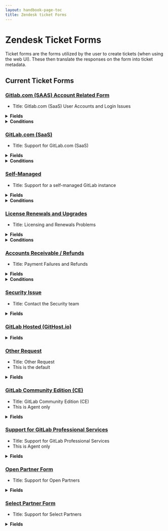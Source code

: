 ```yaml
---
layout: handbook-page-toc
title: Zendesk ticket Forms
---
```


# Zendesk Ticket Forms

Ticket forms are the forms utilized by the user to create tickets (when using
the web UI). These then translate the responses on the form into ticket
metadata. 

## Current Ticket Forms

### [Gitlab.com (SAAS) Account Related Form](https://gitlab.zendesk.com/agent/admin/ticket_forms/edit/360000803379)

* Title: Gitlab.com (SaaS) User Accounts and Login Issues

<details>
<summary> <b>Fields</b> </summary>

* GitLab.com Email Address
  * Editable for end users
* Tell us about your GitLab subscription
  * Required for end users, Editable for end users
* Company Name
  * Editable for end users
* Email associated with your subscription
  * Editable for end users
* GitLab.com Account Problem Type
  * Required for agents and end users, Editable for end users
* GitLab.com Username
  * Required for end users, Editable for end users
* Subject
  * System field, Required for end users
* Description
  * System field, Required for end users
* Customer Priority
  * Editable for end users
* Preferred Region for Support
  * Editable for end users

</details>
<details>
<summary> <b>Conditions</b> </summary>

* Tell us about your GitLab subscription
  * If value is `Gold customer` Then show
    * Company Name (Required)
    * Email associated with your subscription (Required)
    * GitLab.com Account Problem Type (Required)
    * GitLab.com Username (Required)
    * Customer Priority 
    * Preferred Region for Support (Required)
    * GitLab.com Email Address (Required)
  * If value is `Silver customer` Then show
    * GitLab.com Email Address (Required)
    * Company Name (Required)
    * Email associated with your subscription (Required)
    * GitLab.com Account Problem Type (Required)
    * GitLab.com Username (Required)
    * Customer Priority 
    * Preferred Region for Support (Required)
  * If value is `Bronze customer` Then show
    * GitLab.com Email Address (Required)
    * Company Name (Required)
    * Email associated with your subscription (Required)
    * GitLab.com Account Problem Type (Required)
    * GitLab.com Username (Required)
    * Customer Priority 
    * Preferred Region for Support (Required)
  * If value is `Sales Assisted Trial` Then show
    * GitLab.com Email Address (Required)
    * Company Name (Required)
    * Email associated with your subscription (Required)
    * GitLab.com Account Problem Type (Required)
    * GitLab.com Username (Required)
    * Customer Priority 
    * Preferred Region for Support (Required)
  * If value is `Free user` Then show
    * GitLab.com Email Address (Required)
    * GitLab.com Account Problem Type (Required)
    * GitLab.com Username (Required)
    * Customer Priority 
    * Preferred Region for Support (Required)


</details>

### [GitLab.com (SaaS)](https://gitlab.zendesk.com/agent/admin/ticket_forms/edit/334447)

* Title: Support for GitLab.com (SaaS)

<details>
<summary> <b>Fields</b> </summary>

* Tell us about your GitLab subscription
  * Required for end users, Editable for end users
* Company Name
  * Editable for end users
* Email associated with your subscription
  * Editable for end users
* GitLab.com Problem Type
  * Required conditionally, Editable for end users
* Free - Problem Type
  * Required conditionally, Editable for end users
* Requested Dormant Username
  * Required conditionally, Editable for end users
* GitLab.com Project Path
  * Editable for end users
* Sales contact name
  * Editable for end users
* Sales contact email
  * Editable for end users
* Subject
  * System field, Required for end users
* Description
  * System field, Required for end users
* Type
  * System field
* Priority
  * System field
* Customer Priority
  * Editable for end users
* Product Stage
* GitLab.com Username
  * Required conditionally, Editable for end users
* GitLab Issues
* Preferred Region for Support
  * Required conditionally, Editable for end users
* ARR
* Document this
* GitLab Plan
* Channel (Received at email)

</details>
<details>
<summary> <b>Conditions</b> </summary>

* GitLab.com Problem Type
  * If value is `Dormant Username Requests`, then show `Requested Dormant
    Username`
  * If value is `500 error`, then show `GitLab.com Project Path`
  * If value is `Project import failed`, then show `GitLab.com Project Path`
  * If value is `GitLab Bug`, then show `GitLab.com Project Path`
  * If value is `Feature request`, then show `GitLab.com Project Path`
  * If value is `General Question/Other`, then show `GitLab.com Project Path`
  * If value is `Forgot password`, then show `GitLab.com Project Path`
* Free - Problem Type
  * If value is `Dormant Username Requests` then show `Requested Dormant
    Username`
  * If value is `Broken features/states for specific users or repositories`,
    then show `GitLab.com Project Path`
  * If value is `Forgot Password`, then show `GitLab.com Project Path`
* Tell us about your GitLab subscription
  * If value is `Gold customer`, then show:
    * Company Name 
    * Email associated with your subscription 
    * Type 
    * Priority 
    * Customer Priority 
    * Product Stage 
    * GitLab.com Problem Type (Required when solved)
    * GitLab.com Username 
    * Channel (Received at email) 
    * GitLab Plan 
    * Document this 
    * ARR 
    * Preferred Region for Support 
    * GitLab Issues 
  * If value is `Silver customer`, then show:
    * Company Name 
    * Email associated with your subscription 
    * Type 
    * Priority 
    * Customer Priority 
    * Channel (Received at email) 
    * GitLab Plan 
    * Document this 
    * ARR 
    * Preferred Region for Support 
    * GitLab Issues 
    * GitLab.com Username 
    * GitLab.com Problem Type (Required when solved)
    * Product Stage 
  * If value is `Bronze customer`, then show:
    * Company Name 
    * Email associated with your subscription 
    * Type 
    * Priority 
    * Customer Priority 
    * Product Stage 
    * GitLab.com Problem Type (Required when solved)
    * GitLab.com Username 
    * Channel (Received at email) 
    * GitLab Plan 
    * Document this 
    * ARR 
    * Preferred Region for Support 
    * GitLab Issues 
  * If value is `Free user`, then show:
    * Type 
    * Priority 
    * Customer Priority 
    * Product Stage 
    * Free - Problem Type (Required when solved)
    * GitLab.com Username 
    * GitLab Issues 
    * Preferred Region for Support 
    * ARR 
    * Document this 
    * GitLab Plan 
    * Channel (Received at email) 
    * GitLab.com Project Path 
  * If value is `Sales Assisted Trial`, then show:
    * Company Name 
    * Email associated with your subscription 
    * Sales contact name 
    * Sales contact email 
    * Type 
    * Priority 
    * Customer Priority 
    * Product Stage 
    * GitLab.com Problem Type (Required when solved)
    * GitLab.com Username 
    * GitLab Issues 
    * Preferred Region for Support 
    * ARR 
    * Document this 
    * GitLab Plan 
    * Channel (Received at email) 

</details>

### [Self-Managed](https://gitlab.zendesk.com/agent/admin/ticket_forms/edit/426148)

* Title: Support for a self-managed GitLab instance

<details>
<summary> <b>Fields</b> </summary>

* Tell us about your GitLab subscription (SM)
  * Required for end users, Editable for end users
* Company name (SM)
  * Editable for end users
* Email associated with your GitLab instance
  * Editable for end users
* Sales contact name
  * Editable for end users
* Sales contact email
  * Editable for end users
* Subject
  * System field, Required for end users
* Self Managed Runner Issue
  * Required conditionally, Editable for end users
* Self Managed Runner Install Type
  * Required conditionally, Editable for end users
* Self Managed GitLab Install Type
  * Required conditionally, Editable for end users
* Self-managed Problem Type
  * Required conditionally, Editable for end users
* Description
  * System field, Required for end users
* Product Stage
* Type
  * System field
* Priority
  * System field
* Customer Priority
  * Editable for end users
* GitLab Version
  * Required conditionally, Editable for end users
* GitLab Issues
* Preferred Region for Support
  * Required conditionally, Editable for end users
* ARR
* Document this
* GitLab Plan
* Channel (Received at email)

</details>

<details>
<summary> <b>Conditions</b> </summary>

* Tell us about your GitLab subscription (SM)
  * If value is `Ultimate customer`, then show:
    * Company name (SM) 
    * Email associated with your GitLab instance 
    * Self-managed Problem Type (Required when solved)
    * Channel (Received at email) 
    * ARR 
    * GitLab Plan 
    * Document this 
    * Preferred Region for Support 
    * GitLab Issues 
    * GitLab Version 
    * Customer Priority 
    * Priority 
    * Product Stage 
    * Type 
  * If value is `Premium customer`, then show:
    * Company name (SM) 
    * Email associated with your GitLab instance 
    * Self-managed Problem Type (Required when solved)
    * Product Stage 
    * Type 
    * Priority 
    * Customer Priority 
    * GitLab Version 
    * GitLab Issues 
    * Preferred Region for Support 
    * ARR 
    * Document this 
    * GitLab Plan 
    * Channel (Received at email) 
  * If value is `Starter Customer`, then show:
    * Company name (SM) 
    * Email associated with your GitLab instance 
    * Self-managed Problem Type (Required when solved)
    * Product Stage 
    * Type 
    * Priority 
    * Customer Priority 
    * GitLab Version 
    * GitLab Issues 
    * Preferred Region for Support 
    * ARR 
    * Document this 
    * GitLab Plan 
    * Channel (Received at email) 
  * If value is `Sales Assisted Trial`, then show:
    * Company name (SM) 
    * Email associated with your GitLab instance 
    * Sales contact name 
    * Sales contact email 
    * Self-managed Problem Type (Required when solved)
    * Product Stage 
    * Type 
    * Priority 
    * Customer Priority 
    * GitLab Version 
    * GitLab Issues 
    * Preferred Region for Support 
    * ARR 
    * Document this 
    * GitLab Plan 
    * Channel (Received at email) 
  * If value is `Reseller`, then show:
    * Company name (SM) 
    * Email associated with your GitLab instance 
    * Self-managed Problem Type (Required when solved)
    * Product Stage 
    * Channel (Received at email) 
    * GitLab Plan 
    * Document this 
    * ARR 
    * Preferred Region for Support 
    * GitLab Issues 
    * GitLab Version 
    * Customer Priority 
    * Priority 
    * Type 

</details>

### [License Renewals and Upgrades](https://gitlab.zendesk.com/agent/admin/ticket_forms/edit/360000071293)

* Title: Licensing and Renewals Problems

<details>
<summary> <b>Fields</b> </summary>

* Subject
  * System field, Required for end users
* Description
  * System field, Required for end users
* Type
  * System field
* License troubleshooting
* Transactions Issue Type
  * Required for agents
* Transactions & Licensing - Product
  * Required for agents
* True-up troubleshooting
  * Upgrade assistance
* Trial - related inquiries
* Cancelation/refund requests
* GitLab.com issue
* .Com - Self-hosted transfer requests
* Special GitLab Program inquiries
* Other (Licensing)
* Billing-related inquiry
* Customer Priority
  * Editable for end users
* Priority
  * System field
* GitLab Issues
* Escalated to Education
* Escalated to Sales
* Portal Bug
* Preferred Region for Support
  * Editable for end users
* ARR
* Channel (Received at email)

</details>

<details>
<summary> <b>Conditions</b> </summary>

* Transactions Issue Type
  * If value is `License troubleshooting`, then show `License troubleshooting`
  * If value is `Upgrade`, then show `Upgrade assistance`
  * If value is `Trial - related inquiries`, then show `Trial - related
    inquiries`
  * If value is `Cancelation/refund requests`, then show `Cancelation/refund
    requests`
  * If value is `Other`, then show `Other (Licensing)`
  * If value is `Gitlab.com Issue`, then show `GitLab.com issue`
  * If value is `.Com - Self-hosted transfer requests`, then show `.Com -
    Self-hosted transfer requests`
  * If value is `EDU/OSS`, then show `Special GitLab Program inquiries`
  * If value is `Billing-related inquiry`, then show `Billing-related inquiry`

</details>

### [Accounts Receivable / Refunds](https://gitlab.zendesk.com/agent/admin/ticket_forms/edit/360000258393)

* Title: Payment Failures and Refunds

<details>
<summary> <b>Fields</b> </summary>

* Subject
  * System field, Required for end users
* Subscription Number
  * Editable for end users
* Transactions & Licensing - Product
  * Required for agents
* Transactions Issue Type
  * Required for agents
* True-up troubleshooting
* Upgrade assistance
* Trial - related inquiries
* Renewal help
* License troubleshooting
* Cancelation/refund requests
* Billing-related inquiry
* GitLab.com issue
* .Com - Self-hosted transfer requests
* Special GitLab Program inquiries
* Other (Licensing)
* Reason For Refund
  * Required for agents, Editable for end users
* Description
  * System field, Required for end users
* Type
  * System field
* GitLab Issues
* Portal Bug
* Priority
  * System field
* ARR
* Channel (Received at email)

</details>

<details>
<summary> <b>Conditions</b> </summary>

* Transactions Issue Type
  * If value is `License troubleshooting`, then show `License troubleshooting`
  * If value is `Upgrade`, then show `Upgrade assistance`
  * If value is `Trial - related inquiries`, then show `Trial - related inquiries`
  * If value is `Cancelation/refund requests`, then show `Cancelation/refund requests`
  * If value is `Billing-related inquiry`, then show `Billing-related inquiry`
  * If value is `Gitlab.com Issue`, then show `GitLab.com issue`
  * If value is `.Com - Self-hosted transfer requests`, then show `.Com - Self-hosted transfer requests`
  * If value is `EDU/OSS`, then show `Special GitLab Program inquiries`
  * If value is `Other`, then show `Other (Licensing)`
* Transactions & Licensing - Product
  * If value is `GitLab.com`, then show `Transactions Issue Type`
  * If value is `Self-managed`, then show `Transactions Issue Type`

</details>

### [Security Issue](https://gitlab.zendesk.com/agent/admin/ticket_forms/edit/360000515493)

* Title: Contact the Security team

<details>
<summary> <b>Fields</b> </summary>

* Subject
  * System field, Required for end users
* Description
  * System field, Required for end users
* Type
  * System field
* Priority
  * System field
* Customer Priority
  * Editable for end users
* Preferred Region for Support
  * Editable for end users
* GitLab Issues
* ARR
* Channel (Received at email)

</details>

### [GitLab Hosted (GitHost.io)](https://gitlab.zendesk.com/agent/admin/ticket_forms/edit/334487)


<details>
<summary> <b>Fields</b> </summary>

* Subject
  * System field, Required for end users
* Description
  * System field, Required for end users
* Type
  * System field
* Priority
  * System field
* Customer Priority
  * Editable for end users
* Hosted Instance Type
  * Required for end users, Editable for end users
* Hosted URL
  * Required for end users, Editable for end users
* GitLab Issues
* Preferred Region for Support
  * Editable for end users
* ARR
* Document this
* Channel (Received at email)

</details>

### [Other Request](https://gitlab.zendesk.com/agent/admin/ticket_forms/edit/334427)

* Title: Other Request
* This is the default

<details>
<summary> <b>Fields</b> </summary>

* Subject
  * System field, Required for end users
* Description
  * System field, Required for end users
* Type
  * System field
* Priority
  * System field
* Customer Priority
  * Editable for end users
* GitLab Issues
* GitLab.com Project Path
  * Editable for end users
* Preferred Region for Support
  * Editable for end users
* Document this
* ARR
* GitLab Plan
* Channel (Received at email)

</details>


### [GitLab Community Edition (CE)](https://gitlab.zendesk.com/agent/admin/ticket_forms/edit/334467)

* Title: GitLab Community Edition (CE)
* This is Agent only

<details>
<summary> <b>Fields</b> </summary>

* Subject
  * System field, Required for end users
* Description
  * System field, Required for end users
* Type
  * System field
* GitLab Issues
* Document this
* ARR
* GitLab Plan
* Channel (Received at email)

</details>

### [Support for GitLab Professional Services](https://gitlab.zendesk.com/agent/admin/ticket_forms/edit/360000647759)

* Title: Support for GitLab Professional Services
* This is Agent only

<details>
<summary> <b>Fields</b> </summary>

* Subject
  * System field, Required for end users
* Description
  * System field, Required for end users
* Type
  * System field
* Priority
  * System field
* Professional Services Issues Type
  * Required for end users, Editable for end users
* GitLab Plan
* Email associated with your subscription
  * Editable for end users

</details>

### [Open Partner Form](https://gitlab.zendesk.com/agent/admin/ticket_forms/edit/360000818199)

* Title: Support for Open Partners

<details>
<summary> <b>Fields</b> </summary>

* Organization Name (partners)
  * Required for end users, Editable for end users
* Organization Email (partners)
  * Required for end users, Editable for end users
* Customer Name (partners)
  * Required for end users, Editable for end users
* Subject
  * System field, Required for end users
* Priority
  * System field
* Description
  * System field, Required for end users
* GitLab Version
  * Required for end users, Editable for end users
* Self Managed GitLab Install Type
  * Required for end users, Editable for end users
* Preferred Region for Support
  * Editable for end users
* Customer Priority
  * Editable for end users
* GitLab Issues
* ARR
* Document This
* GitLab Plan
* Channel (Received at email)
* Partner troubleshooting
  * Required for end users, Editable for end users

</details>

### [Select Partner Form](https://gitlab.zendesk.com/agent/admin/ticket_forms/edit/360000837100)

* Title: Support for Select Partners

<details>
<summary> <b>Fields</b> </summary>

* Organization Name (partners)
  * Required for end users, Editable for end users
* Subject
  * System field, Required for end users
* Priority
  * System field
* Description
  * System field, Required for end users
* GitLab Version
  * Required for end users, Editable for end users
* Self Managed GitLab Install Type
  * Required for end users, Editable for end users
* Preferred Region for Support
  * Editable for end users
* Customer Priority
  * Editable for end users
* GitLab Issues
* ARR
* Document This
* GitLab Plan
* Channel (Received at email)
* Partner troubleshooting
  * Required for end users, Editable for end users

</details>
